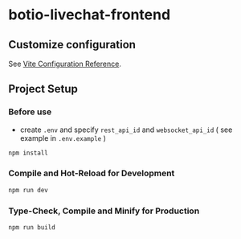 
# botio-livechat-frontend

## Customize configuration

See [Vite Configuration Reference](https://vitejs.dev/config/).

## Project Setup

### Before use
- create `.env` and specify `rest_api_id` and `websocket_api_id` ( see example in `.env.example` )
```sh
npm install
```

### Compile and Hot-Reload for Development

```sh
npm run dev
```

### Type-Check, Compile and Minify for Production

```sh
npm run build
```
